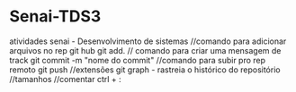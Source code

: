 # Senai-TDS3
atividades senai - Desenvolvimento de sistemas
//comando para adicionar arquivos no rep git hub
git add.
// comando para criar uma mensagem de track
git commit -m "nome do commit"
//comando para subir pro rep remoto
git push
//extensões
git graph - rastreia o histórico do repositório
//tamanhos
    <!-- <h1>testesinho</h1>
    <h2>testinho</h2>
    <h3>teste</h3>
    <h4>testao</h4>
    <h5>otr teste</h5>
    <h6>acho q é o ultimo?</h6>
    <p>paragrago</p> -->
    //comentar
    ctrl + :